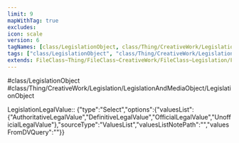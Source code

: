 ```yaml
---
limit: 9
mapWithTag: true
excludes: 
icon: scale
version: 6
tagNames: [class/LegislationObject, class/Thing/CreativeWork/Legislation/LegislationAndMediaObject/LegislationObject, schema-org/LegislationObject]
tags: ["class/LegislationObject", "class/Thing/CreativeWork/Legislation/LegislationAndMediaObject/LegislationObject"]
extends: FileClass~Thing/FileClass~CreativeWork/FileClass~Legislation/FileClass~LegislationAndMediaObject
---
```


#class/LegislationObject
#class/Thing/CreativeWork/Legislation/LegislationAndMediaObject/LegislationObject

LegislationLegalValue:: {"type":"Select","options":{"valuesList":{"AuthoritativeLegalValue","DefinitiveLegalValue","OfficialLegalValue","UnofficialLegalValue"},"sourceType":"ValuesList","valuesListNotePath":"","valuesFromDVQuery":""}}
